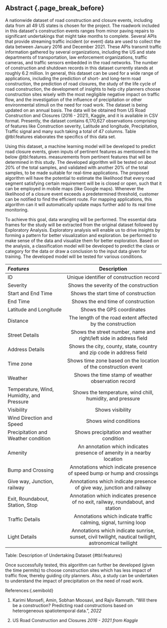 ## Abstract {.page_break_before}

A nationwide dataset of road construction and closure events, including data from all 49 US states is chosen for the project. The roadwork included in this dataset's construction events ranges from minor paving repairs to significant undertakings that might take months to complete. Several APIs that provide streaming traffic incident (or event) data are used to collect the data between January 2016 and December 2021. These APIs transmit traffic information gathered by several organizations, including the US and state departments of transportation, law enforcement organizations, traffic cameras, and traffic sensors embedded in the road networks. The number of construction and shutdown records in this dataset currently stands at roughly 6.2 million. 
In general, this dataset can be used for a wide range of applications, including the prediction of short- and long-term road construction, the prediction of road closures, the study of the life cycle of road construction, the development of insights to help city planners choose construction sites wisely with the most negligible negative impact on traffic flow, and the investigation of the influence of precipitation or other environmental stimuli on the need for road work. The dataset is being updated on an annual basis. The data will be obtained from US Road Construction and Closures (2016 - 2021), Kaggle, and it is available in CSV format. Presently, the dataset contains 6,170,627 observations comprising of features like Construction severity, Latitude and longitude, Precipitation, Traffic signal and many such taking a total of 47 columns. Table @tbl:features elaborates the specifics of this data set.
		
Using this dataset, a machine learning model will be developed to predict road closure events, given inputs of pertinent features as mentioned in the below @tbl:features. measurements from pertinent features that will be determined in this study. The developed algorithm will be tested on about 20% of the total samples, and validated with another 20% of the total samples, to be made suitable for real-time applications. The proposed algorithm will have the potential to estimate the likelihood that every road segment satisfying certain requirement will be is closed or open, such that it can be employed in mobile maps (like Google maps). Whenever the likelihood of a closure event exceeds a predetermined threshold, customer can be notified to find the efficient route. For mapping applications, this algorithm can it will automatically update maps further add to its real time monitoring. 

To achieve this goal, data wrangling will be performed. The essential data frames for the study will be extracted from the original dataset followed by Exploratory Analysis. Exploratory analysis will enable us to drive insights by forming a pattern for better visualization and exploration.  be performed to make sense of the data and visualize them for better exploration. Based on the analysis, a classification model will be developed to predict the class or category for the data or draw a conclusion to the input data given for training. The developed model will be tested for various conditions.

| *Features* |Description          |
|:-----------------|:-------------:|
|ID|Unique identifier of construction record|
|Severity|Shows the severity of the construction|
|Start and End Time|Shows the start time of construction|
|End Time|Shows the end time of construction|
|Latitude and Longitude|Shows the GPS coordinates|
|Distance|The length of the road extent affected by the construction|
|Street Details|Shows the street number, name and right/left side in address field|
|Address Details|Shows the city, county, state, country and zip code in address field|
|Time zone|Shows time zone based on the location of the construction event|
|Weather|Shows the time stamp of weather observation record|
|Temperature, Wind, Humidity, and Pressure|Shows the temperature, wind chill, humidity, and pressure|
|Visibility|Shows visibility|
|Wind Direction and Speed|Shows wind conditions|
|Precipitation and Weather condition|Shows precipitation and weather condition|
|Amenity|An annotation which indicates presence of amenity in a nearby location|
|Bump and Crossing|Annotations which indicate presence of speed bump or hump and crossings|
|Give way, Junction, railway|Annotations which indicate presence of give way, junction and railway|
|Exit, Roundabout, Station, Stop|Annotation which indicates presence of no exit, railway, roundabout, and station|
|Traffic Details|Annotations which indicate traffic calming, signal, turning loop|
|Light Details|Annotations which indicate sunrise, sunset, civil twilight, nautical twilight, astronomical twilight|

Table: Description of Undertaking Dataset
{#tbl:features}

Once successfully tested, this algorithm can further be developed (given the time permits) to choose construction sites which has less impact of traffic flow, thereby guiding city planners. Also, a study can be undertaken to understand the impact of precipitation on the need of road work. 

References:{.semibold}

1. Karimi Monsefi, Amin, Sobhan Moosavi, and Rajiv Ramnath. “Will there be a construction? Predicting road constructions based on heterogeneous spatiotemporal data.”, _2022_

2. US Road Construction and Closures _2016 - 2021 from Kaggle_